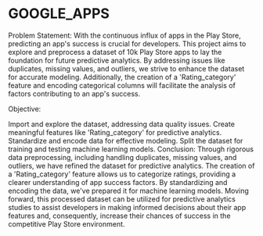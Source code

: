 # GOOGLE_APPS

Problem Statement:
With the continuous influx of apps in the Play Store, predicting an app's success is crucial for developers. This project aims to explore and preprocess a dataset of 10k Play Store apps to lay the foundation for future predictive analytics. By addressing issues like duplicates, missing values, and outliers, we strive to enhance the dataset for accurate modeling. Additionally, the creation of a 'Rating_category' feature and encoding categorical columns will facilitate the analysis of factors contributing to an app's success.

Objective:

Import and explore the dataset, addressing data quality issues.
Create meaningful features like 'Rating_category' for predictive analytics.
Standardize and encode data for effective modeling.
Split the dataset for training and testing machine learning models.
Conclusion:
Through rigorous data preprocessing, including handling duplicates, missing values, and outliers, we have refined the dataset for predictive analytics. The creation of a 'Rating_category' feature allows us to categorize ratings, providing a clearer understanding of app success factors. By standardizing and encoding the data, we've prepared it for machine learning models. Moving forward, this processed dataset can be utilized for predictive analytics studies to assist developers in making informed decisions about their app features and, consequently, increase their chances of success in the competitive Play Store environment.
